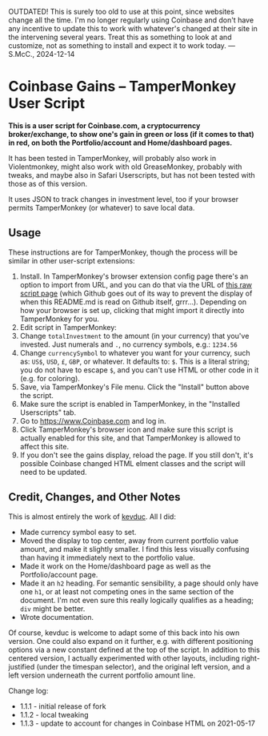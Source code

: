 OUTDATED! This is surely too old to use at this point, since websites change all the time. I'm no longer regularly using Coinbase and don't have any incentive to update this to work with whatever's changed at their site in the intervening several years. Treat this as something to look at and customize, not as something to install and expect it to work today.   — S.McC., 2024-12-14


Coinbase Gains – TamperMonkey User Script
===========================================

**This is a user script for Coinbase.com, a cryptocurrency broker/exchange, to show one's gain in green or loss (if it comes to that) in red, on both the Portfolio/account and Home/dashboard pages.**

It has been tested in TamperMonkey, will probably also work in Violentmonkey, might also work with old GreaseMonkey, probably with tweaks, and maybe also in Safari Userscripts, but has not been tested with those as of this version.

It uses JSON to track changes in investment level, too if your browser permits TamperMonkey (or whatever) to save local data.

Usage
-----

These instructions are for TamperMonkey, though the process will be similar in other user-script extensions:

1. Install.  In TamperMonkey's browser extension config page there's an option to import from URL, and you can do that via the URL of [this raw script page](https://raw.githubusercontent.com/SMcCandlish/Coinbase_Gains_TamperMonkey_Script/master/CoinbasePortfolioGains.user.js) (which Github goes out of its way to prevent the display of when this README.md is read on Github itself, grrr...). Depending on how your browser is set up, clicking that might import it directly into TamperMonkey for you.
2. Edit script in TamperMonkey:
3. Change `totalInvestment` to the amount (in your currency) that you've invested. Just numerals and `.`, no currency symbols, e.g.: `1234.56`
4. Change `currencySymbol` to whatever you want for your currency, such as: `US$`, `USD`, `£`, `GBP`, or whatever. It defaults to: `$`.  This is a literal string; you do not have to escape `$`, and you can't use HTML or other code in it (e.g. for coloring).
5. Save, via TamperMonkey's File menu.  Click the "Install" button above the script.
6. Make sure the script is enabled in TamperMonkey, in the "Installed Userscripts" tab.
7. Go to <https://www.Coinbase.com> and log in.
8. Click TamperMonkey's browser icon and make sure this script is actually enabled for this site, and that TamperMonkey is allowed to affect this site.
9. If you don't see the gains display, reload the page.  If you still don't, it's possible Coinbase changed HTML elment classes and the script will need to be updated.

Credit, Changes, and Other Notes
--------------------------------

This is almost entirely the work of [kevduc](https://github.com/kevduc/userscripts/edit/master/README.md).  All I did:

* Made currency symbol easy to set.
* Moved the display to top center, away from current portfolio value amount, and make it slightly smaller. I find this less visually confusing than having it immediately next to the portfolio value.
* Made it work on the Home/dashboard page as well as the Portfolio/account page.
* Made it an `h2` heading. For semantic sensibility, a page should only have one `h1`, or at least not competing ones in the same section of the document.  I'm not even sure this really logically qualifies as a heading; `div` might be better.
* Wrote documentation.

Of course, kevduc is welcome to adapt some of this back into his own version.  One could also expand on it further, e.g. with different positioning options via a new constant defined at the top of the script. In addition to this centered version, I actually experimented with other layouts, including right-justified (under the timespan selector), and the original left version, and a left version underneath the current portfolio amount line.

Change log:
* 1.1.1 - initial release of fork
* 1.1.2 - local tweaking
* 1.1.3 - update to account for changes in Coinbase HTML on 2021-05-17
